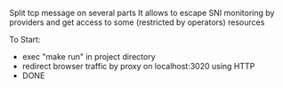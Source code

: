 Split tcp message on several parts
It allows to escape SNI monitoring by providers and get access to some (restricted by operators) resources


To Start: 
- exec "make run" in project directory
- redirect browser traffic by proxy on localhost:3020 using HTTP
- DONE
